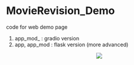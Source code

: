 # MovieRevision_Demo

code for web demo page

1. app_mod_ : gradio version
2. app, app_mod : flask version (more advanced)

<p align="center">
  <img src="[https://github.com/seunbite/MovieRevision_Demo/assets/118732828/e076f300-ad0d-4aa8-b087-60312af3e65e](https://github.com/seunbite/MovieRevision_Demo/assets/118732828/12015645-67ca-42b7-9ede-4feb1bb6a328)”>
</p>

<p align="center">
  <img src="https://github.com/seunbite/MovieRevision_Demo/assets/118732828/e076f300-ad0d-4aa8-b087-60312af3e65e”>
</p>
